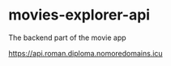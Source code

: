 # movies-explorer-api
The backend part of the movie app

https://api.roman.diploma.nomoredomains.icu
